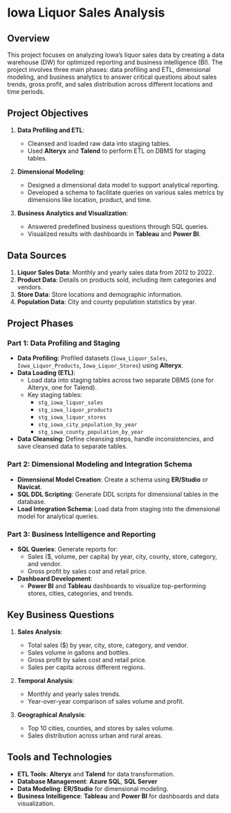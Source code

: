# Iowa Liquor Sales Analysis

## Overview
This project focuses on analyzing Iowa’s liquor sales data by creating a data warehouse (DW) for optimized reporting and business intelligence (BI). The project involves three main phases: data profiling and ETL, dimensional modeling, and business analytics to answer critical questions about sales trends, gross profit, and sales distribution across different locations and time periods.

## Project Objectives
1. **Data Profiling and ETL**:
   - Cleansed and loaded raw data into staging tables.
   - Used **Alteryx** and **Talend** to perform ETL on DBMS for staging tables.

2. **Dimensional Modeling**:
   - Designed a dimensional data model to support analytical reporting.
   - Developed a schema to facilitate queries on various sales metrics by dimensions like location, product, and time.

3. **Business Analytics and Visualization**:
   - Answered predefined business questions through SQL queries.
   - Visualized results with dashboards in **Tableau** and **Power BI**.

## Data Sources
1. **Liquor Sales Data**: Monthly and yearly sales data from 2012 to 2022.
2. **Product Data**: Details on products sold, including item categories and vendors.
3. **Store Data**: Store locations and demographic information.
4. **Population Data**: City and county population statistics by year.

## Project Phases

### Part 1: Data Profiling and Staging
   - **Data Profiling**: Profiled datasets (`Iowa_Liquor_Sales`, `Iowa_Liquor_Products`, `Iowa_Liquor_Stores`) using **Alteryx**.
   - **Data Loading (ETL)**: 
     - Load data into staging tables across two separate DBMS (one for Alteryx, one for Talend).
     - Key staging tables:
       - `stg_iowa_liquor_sales`
       - `stg_iowa_liquor_products`
       - `stg_iowa_liquor_stores`
       - `stg_iowa_city_population_by_year`
       - `stg_iowa_county_population_by_year`
   - **Data Cleansing**: Define cleansing steps, handle inconsistencies, and save cleansed data to separate tables.

### Part 2: Dimensional Modeling and Integration Schema
   - **Dimensional Model Creation**: Create a schema using **ER/Studio** or **Navicat**.
   - **SQL DDL Scripting**: Generate DDL scripts for dimensional tables in the database.
   - **Load Integration Schema**: Load data from staging into the dimensional model for analytical queries.

### Part 3: Business Intelligence and Reporting
   - **SQL Queries**: Generate reports for:
     - Sales ($, volume, per capita) by year, city, county, store, category, and vendor.
     - Gross profit by sales cost and retail price.
   - **Dashboard Development**:
     - **Power BI** and **Tableau** dashboards to visualize top-performing stores, cities, categories, and trends.

## Key Business Questions
1. **Sales Analysis**:
   - Total sales ($) by year, city, store, category, and vendor.
   - Sales volume in gallons and bottles.
   - Gross profit by sales cost and retail price.
   - Sales per capita across different regions.

2. **Temporal Analysis**:
   - Monthly and yearly sales trends.
   - Year-over-year comparison of sales volume and profit.

3. **Geographical Analysis**:
   - Top 10 cities, counties, and stores by sales volume.
   - Sales distribution across urban and rural areas.

## Tools and Technologies
- **ETL Tools**: **Alteryx** and **Talend** for data transformation.
- **Database Management**: **Azure SQL**, **SQL Server**
- **Data Modeling**: **ER/Studio** for dimensional modeling.
- **Business Intelligence**: **Tableau** and **Power BI** for dashboards and data visualization.


